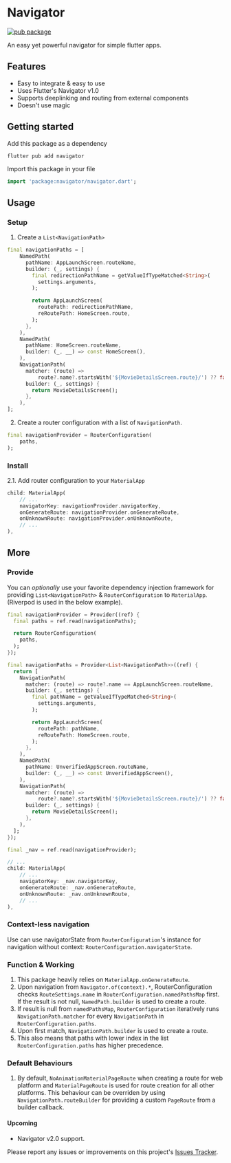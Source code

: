 # Navigator

[![pub package](https://img.shields.io/pub/v/navigator?style=flat-square)](https://pub.dev/packages/navigator)

An easy yet powerful navigator for simple flutter apps.

## Features

- Easy to integrate & easy to use
- Uses Flutter's Navigator v1.0
- Supports deeplinking and routing from external components
- Doesn't use magic

## Getting started

Add this package as a dependency

```shell
flutter pub add navigator
```

Import this package in your file
```dart
import 'package:navigator/navigator.dart';
```

## Usage

### Setup

1. Create a `List<NavigationPath>`
```dart
final navigationPaths = [
    NamedPath(
      pathName: AppLaunchScreen.routeName,
      builder: (_, settings) {
        final redirectionPathName = getValueIfTypeMatched<String>(
          settings.arguments,
        );

        return AppLaunchScreen(
          routePath: redirectionPathName,
          reRoutePath: HomeScreen.route,
        );
      },
    ),
    NamedPath(
      pathName: HomeScreen.routeName,
      builder: (_, __) => const HomeScreen(),
    ),
    NavigationPath(
      matcher: (route) =>
          route?.name?.startsWith('${MovieDetailsScreen.route}/') ?? false,
      builder: (_, settings) {
        return MovieDetailsScreen();
      },
    ),
];
```

2. Create a router configuration with a list of `NavigationPath`.

```dart
final navigationProvider = RouterConfiguration(
    paths,
);
```

### Install

2.1. Add router configuration to your `MaterialApp`

```dart
child: MaterialApp(
    // ...
    navigatorKey: navigationProvider.navigatorKey,
    onGenerateRoute: navigationProvider.onGenerateRoute,
    onUnknownRoute: navigationProvider.onUnknownRoute,
    // ...    
),
```

## More

### Provide

You can _optionally_ use your favorite dependency injection framework for providing `List<NavigationPath>` & `RouterConfiguration` to `MaterialApp`. (Riverpod is used in the below example).

```dart
final navigationProvider = Provider((ref) {
  final paths = ref.read(navigationPaths);

  return RouterConfiguration(
    paths,
  );
});

final navigationPaths = Provider<List<NavigationPath>>((ref) {
  return [
    NavigationPath(
      matcher: (route) => route?.name == AppLaunchScreen.routeName,
      builder: (_, settings) {
        final pathName = getValueIfTypeMatched<String>(
          settings.arguments,
        );

        return AppLaunchScreen(
          routePath: pathName,
          reRoutePath: HomeScreen.route,
        );
      },
    ),
    NamedPath(
      pathName: UnverifiedAppScreen.routeName,
      builder: (_, __) => const UnverifiedAppScreen(),
    ),
    NavigationPath(
      matcher: (route) =>
          route?.name?.startsWith('${MovieDetailsScreen.route}/') ?? false,
      builder: (_, settings) {
        return MovieDetailsScreen();
      },
    ),
  ];
});
```

```dart
final _nav = ref.read(navigationProvider);

// ...
child: MaterialApp(
    // ...
    navigatorKey: _nav.navigatorKey,
    onGenerateRoute: _nav.onGenerateRoute,
    onUnknownRoute: _nav.onUnknownRoute,
    // ...    
),
```

### Context-less navigation

Use can use navigatorState from `RouterConfiguration`'s instance for navigation without context: `RouterConfiguration.navigatorState`.

### Function & Working

1. This package heavily relies on `MaterialApp.onGenerateRoute`.
2. Upon navigation from `Navigator.of(context).*`, RouterConfiguration checks `RouteSettings.name` in `RouterConfiguration.namedPathsMap` first. If the result is not null, `NamedPath.builder` is used to create a route.
3. If result is null from `namedPathsMap`, `RouterConfiguration` iteratively runs `NavigationPath.matcher` for every `NavigationPath` in `RouterConfiguration.paths`. 
4. Upon first match, `NavigationPath.builder` is used to create a route.
5. This also means that paths with lower index in the list `RouterConfiguration.paths` has higher precedence.

### Default Behaviours

1. By default, `NoAnimationMaterialPageRoute` when creating a route for web platform and `MaterialPageRoute` is used for route creation for all other platforms. This behaviour can be overriden by using `NavigationPath.routeBuilder` for providing a custom `PageRoute` from a builder callback.

#### Upcoming

- Navigator v2.0 support.

Please report any issues or improvements on this project's [Issues Tracker](https://github.com/predatorx7/flutter_packages/issues).

